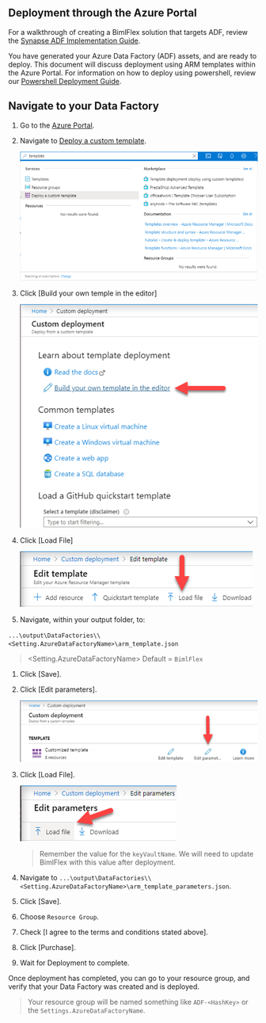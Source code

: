 ## Deployment through the Azure Portal

For a walkthrough of creating a BimlFlex solution that targets ADF, review the [Synapse ADF Implementation Guide](../implementation-guides/synapse-implementation-introduction.md).

You have generated your Azure Data Factory (ADF) assets, and are ready to deploy. This document will discuss deployment using ARM templates within the Azure Portal. For information on how to deploy using powershell, review our [Powershell Deployment Guide](using-powershell.md).

## Navigate to your Data Factory

1. Go to the [Azure Portal](https://portal.azure.com).

1. Navigate to [Deploy a custom template](https://portal.azure.com/#create/Microsoft.Template).

   ![image.png](images/deploy-a-custom-template.png)

1. Click [Build your own temple in the editor]

    ![image.png](images/build-your-own-template.png)

1. Click [Load File]

   ![image.png](images/load-template.png)

1. Navigate, within your output folder, to:

`...\output\DataFactories\\<Setting.AzureDataFactoryName>\arm_template.json`

   > <Setting.AzureDataFactoryName> Default = `BimlFlex`

1. Click [Save].

1. Click [Edit parameters].

   ![image.png](images/edit-parameters.png)

1. Click [Load File].

   ![image.png](images/load-param-file.png)

   > Remember the value for the `keyVaultName`.  We will need to update BimlFlex with this value after deployment.

1. Navigate to `...\output\DataFactories\\<Setting.AzureDataFactoryName>\arm_template_parameters.json`.

1. Click [Save].

1. Choose `Resource Group`.

1. Check [I agree to the terms and conditions stated above].

1. Click [Purchase].

1. Wait for Deployment to complete.

Once deployment has completed, you can go to your resource group, and verify that your Data Factory was created and is deployed.

 > Your resource group will be named something like `ADF-<HashKey>` or the `Settings.AzureDataFactoryName`.


